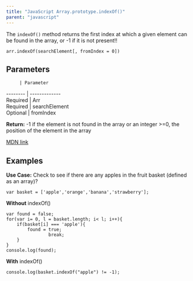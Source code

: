 ```yaml
---
title: "JavaScript Array.prototype.indexOf()"
parent: "javascript"
---
```


The `indexOf()` method returns the first index at which a given element can be found in the array, or -1 if it is not present!!

    arr.indexOf(searchElement[, fromIndex = 0])

## Parameters

         | Parameter

-------- | -------------  
Required | Arr  
Required | searchElement  
Optional | fromIndex

**Return:** -1 if the element is not found in the array or an integer >=0, the position of the element in the array

[MDN link](https://developer.mozilla.org/en/docs/Web/JavaScript/Reference/Global_Objects/Array/indexOf)

## Examples

**Use Case:** Check to see if there are any apples in the fruit basket (defined as an array)?

    var basket = ['apple','orange','banana','strawberry'];

**Without** indexOf()

    var found = false;
    for(var i= 0, l = basket.length; i< l; i++){
        if(basket[i] === 'apple'){
            found = true;
                    break;
        }
    }
    console.log(found);

**With** indexOf()

    console.log(basket.indexOf("apple") != -1);

